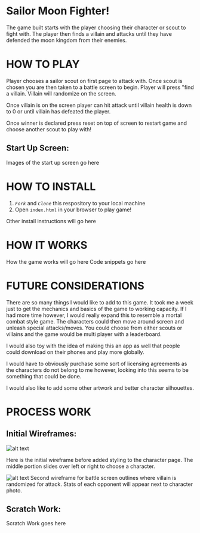 # Sailor Moon Fighter!

The game built starts with the player choosing their character or scout to fight with. The player then finds a villain and attacks until they have defended the moon kingdom from their enemies.


# HOW TO PLAY

Player chooses a sailor scout on first page to attack with. Once scout is chosen you are then taken to a battle screen to begin. Player will press "find a villain. Villain will randomize on the screen. 

Once villain is on the screen player can hit attack until villain health is down to 0 or until villain has defeated the player.

Once winner is declared press reset on top of screen to restart game and choose another scout to play with! 

## Start Up Screen:
Images of the start up screen go here 

# HOW TO INSTALL

1. *`Fork`* and *`Clone`* this respository to your local machine
2. Open `index.html` in your browser to play game! 


Other install instructions will go here


# HOW IT WORKS
How the game works will go here
Code snippets go here


# FUTURE CONSIDERATIONS

There are so many things I would like to add to this game. It took me a week just to get the mechanics and basics of the game to working capacity. If I had more time however, I would really expand this to resemble a mortal combat style game. The characters could then move around screen and unleash special attacks/moves. You could choose from either scouts or villains and the game would be multi player with a leaderboard.

I would also toy with the idea of making this an app as well that people could download on their phones and play more globally.

I would have to obviously purchase some sort of licensing agreements as the characters do not belong to me however, looking into this seems to be something that could be done.

I would also like to add some other artwork and better character silhouettes.


# PROCESS WORK

## Initial Wireframes:
![alt text](screenshot1.png)

Here is the initial wireframe before added styling to the character page. The middle portion slides over left or right to choose a character.

![alt text](screenshot2.png)
Second wireframe for battle screen outlines where villain is randomized for attack. Stats of each opponent will appear next to character photo.

## Scratch Work:

Scratch Work goes here

